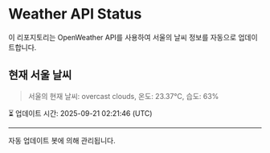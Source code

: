 
# Weather API Status

이 리포지토리는 OpenWeather API를 사용하여 서울의 날씨 정보를 자동으로 업데이트합니다.

## 현재 서울 날씨
> 서울의 현재 날씨: overcast clouds, 온도: 23.37°C, 습도: 63%

⏳ 업데이트 시간: 2025-09-21 02:21:46 (UTC)

---
자동 업데이트 봇에 의해 관리됩니다.
